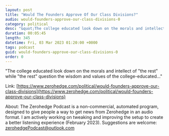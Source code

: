 ```yaml
---
layout: post
title: "Would The Founders Approve Of Our Class Divisions?"
audio: would-founders-approve-our-class-divisions-0
category: political
desc: "&quot;The college educated look down on the morals and intellect of &quot;the rest&quot; while &quot;the rest&quot; question the wisdom and values of the college-educated...&quot;"
duration: 00:05:45
length: 345
datetime: Fri, 03 Mar 2023 01:20:00 +0000
tags: podcast
guid: would-founders-approve-our-class-divisions-0
order: 0
---
```

&quot;The college educated look down on the morals and intellect of &quot;the rest&quot; while &quot;the rest&quot; question the wisdom and values of the college-educated...&quot;

Link: [https://www.zerohedge.com/political/would-founders-approve-our-class-divisions](https://www.zerohedge.com/political/would-founders-approve-our-class-divisions)

About: The Zerohedge Podcast is a non-commercial, automated program, designed to give people a way to get news from Zerohedge in an audio format.  I am actively working on tweaking and improving the setup to create a better listening experience (February 2023).  Suggestions are welcome: [zerohedgePodcast@outlook.com](mailto:zerohedgePodcast@outlook.com)